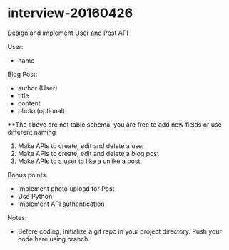 # interview-20160426

Design and implement User and Post API
 
User:
- name
 
Blog Post:
- author (User)
- title
- content
- photo (optional)
 
**The above are not table schema, you are free to add new fields or use different naming
 
1. Make APIs to create, edit and delete a user
2. Make APIs to create, edit and delete a blog post
3. Make APIs to a user to like a unlike a post
 
Bonus points.
- Implement photo upload for Post
- Use Python
- Implement API authentication

Notes:
- Before coding, initialize a git repo in your project directory. Push your code here using <yourname> branch.

